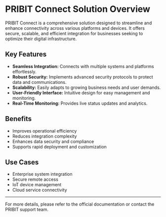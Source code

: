 # PRIBIT Connect Solution Overview

PRIBIT Connect is a comprehensive solution designed to streamline and enhance connectivity across various platforms and devices. It offers secure, scalable, and efficient integration for businesses seeking to optimize their digital infrastructure.

## Key Features

- **Seamless Integration:** Connects with multiple systems and platforms effortlessly.
- **Robust Security:** Implements advanced security protocols to protect data and communications.
- **Scalability:** Easily adapts to growing business needs and user demands.
- **User-Friendly Interface:** Intuitive design for easy management and monitoring.
- **Real-Time Monitoring:** Provides live status updates and analytics.

## Benefits

- Improves operational efficiency
- Reduces integration complexity
- Enhances data security and compliance
- Supports rapid deployment and customization

## Use Cases

- Enterprise system integration
- Secure remote access
- IoT device management
- Cloud service connectivity

---

For more details, please refer to the official documentation or contact the PRIBIT support team.